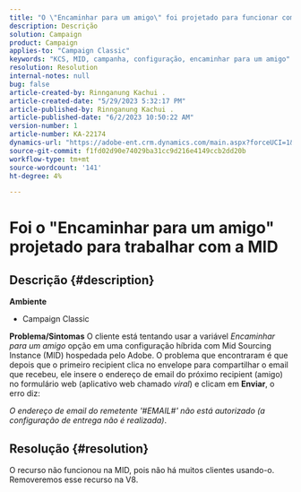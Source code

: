```yaml
---
title: "O \"Encaminhar para um amigo\" foi projetado para funcionar com a MID"
description: Descrição
solution: Campaign
product: Campaign
applies-to: "Campaign Classic"
keywords: "KCS, MID, campanha, configuração, encaminhar para um amigo"
resolution: Resolution
internal-notes: null
bug: false
article-created-by: Rinnganung Kachui .
article-created-date: "5/29/2023 5:32:17 PM"
article-published-by: Rinnganung Kachui .
article-published-date: "6/2/2023 10:50:22 AM"
version-number: 1
article-number: KA-22174
dynamics-url: "https://adobe-ent.crm.dynamics.com/main.aspx?forceUCI=1&pagetype=entityrecord&etn=knowledgearticle&id=fcadfebf-46fe-ed11-8f6e-6045bd006b3d"
source-git-commit: f1fd02d90e74029ba31cc9d216e4149ccb2dd20b
workflow-type: tm+mt
source-wordcount: '141'
ht-degree: 4%

---
```


# Foi o &quot;Encaminhar para um amigo&quot; projetado para trabalhar com a MID

## Descrição {#description}

<b>Ambiente</b>
- Campaign Classic

<b>Problema/Sintomas</b>
O cliente está tentando usar a variável *Encaminhar para um amigo* opção em uma configuração híbrida com Mid Sourcing Instance (MID) hospedada pelo Adobe. O problema que encontraram é que depois que o primeiro recipient clica no envelope para compartilhar o email que recebeu, ele insere o endereço de email do próximo recipient (amigo) no formulário web (aplicativo web chamado *viral*) e clicam em <b>Enviar</b>, o erro diz:

*O endereço de email do remetente &#39;#EMAIL#&#39; não está autorizado (a configuração de entrega não é realizada)*.


## Resolução {#resolution}


O recurso não funcionou na MID, pois não há muitos clientes usando-o. Removeremos esse recurso na V8.

